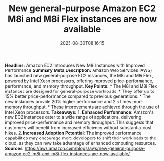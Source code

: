 ﻿---
title: "New general-purpose Amazon EC2 M8i and M8i Flex instances are now available"
date: "2025-08-30T08:16:15"
category: "Markets"
summary: ""
slug: "new generalpurpose amazon ec2 m8i and m8i flex instances are"
source_urls:
  - "https://aws.amazon.com/blogs/aws/new-general-purpose-amazon-ec2-m8i-and-m8i-flex-instances-are-now-available/"
seo:
  title: "New general-purpose Amazon EC2 M8i and M8i Flex instances are now available | Hash n Hedge"
  description: ""
  keywords: ["news", "markets", "brief"]
---
**Headline:** Amazon EC2 Introduces New M8i Instances with Improved Performance  **Summary Meta Description:** Amazon Web Services (AWS) has launched new general-purpose EC2 instances, the M8i and M8i Flex, powered by Intel Xeon processors, offering improved price-performance, performance, and memory throughput.  **Key Points:**  * The M8i and M8i Flex instances are designed for general-purpose workloads. * They offer up to 15% better price-performance compared to previous generations. * The new instances provide 20% higher performance and 2.5 times more memory throughput. * These improvements are achieved through the use of Intel Xeon processors.  **Takeaways:**  1. **Enhanced Performance**: Amazon's new EC2 instances cater to a wide range of applications, delivering improved price-performance and memory throughput. This suggests that customers will benefit from increased efficiency without substantial cost hikes. 2. **Increased Adoption Potential**: The improved performance capabilities may encourage more developers to shift their workloads to the cloud, as they can now take advantage of enhanced computing resources.  **Sources:** https://aws.amazon.com/blogs/aws/new-general-purpose-amazon-ec2-m8i-and-m8i-flex-instances-are-now-available/ 

